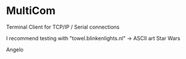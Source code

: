 # MultiCom

Terminal Client for TCP/IP / Serial connections

I recommend testing with "towel.blinkenlights.nl" -> ASCII art Star Wars

Angelo
